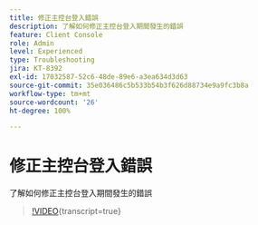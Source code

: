 ```yaml
---
title: 修正主控台登入錯誤
description: 了解如何修正主控台登入期間發生的錯誤
feature: Client Console
role: Admin
level: Experienced
type: Troubleshooting
jira: KT-8392
exl-id: 17032587-52c6-48de-89e6-a3ea634d3d63
source-git-commit: 35e036486c5b533b54b3f626d88734e9a9fc3b8a
workflow-type: tm+mt
source-wordcount: '26'
ht-degree: 100%

---
```


# 修正主控台登入錯誤

了解如何修正主控台登入期間發生的錯誤

>[!VIDEO](https://video.tv.adobe.com/v/3437777?quality=12&learn=on&captions=chi_hant){transcript=true}
